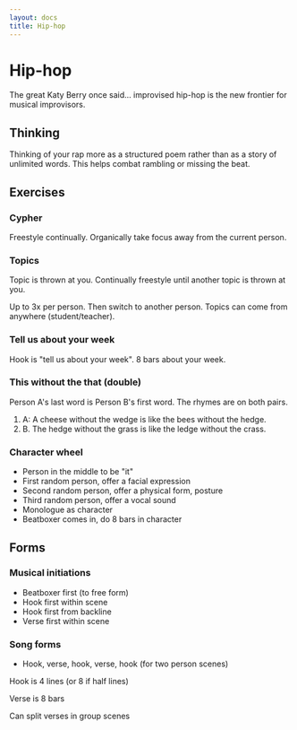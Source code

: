 ```yaml
---
layout: docs
title: Hip-hop
---
```


# Hip-hop

The great Katy Berry once said... improvised hip-hop is the new frontier for musical improvisors. 

## Thinking

Thinking of your rap more as a structured poem rather than as a story of unlimited words. This helps combat rambling or missing the beat.

## Exercises

### Cypher

Freestyle continually. Organically take focus away from the current person.

### Topics

Topic is thrown at you. Continually freestyle until another topic is thrown at you.

Up to 3x per person. Then switch to another person. Topics can come from anywhere (student/teacher).

### Tell us about your week

Hook is "tell us about your week". 8 bars about your week.

### This without the that (double)

Person A's last word is Person B's first word. The rhymes are on both pairs.

1. A: A cheese without the wedge is like the bees without the hedge.
2. B. The hedge without the grass is like the ledge without the crass.

### Character wheel

- Person in the middle to be "it"
- First random person, offer a facial expression
- Second random person, offer a physical form, posture
- Third random person, offer a vocal sound
- Monologue as character
- Beatboxer comes in, do 8 bars in character

## Forms

### Musical initiations

- Beatboxer first (to free form)
- Hook first within scene
- Hook first from backline
- Verse first within scene

### Song forms

- Hook, verse, hook, verse, hook (for two person scenes)

Hook is 4 lines (or 8 if half lines)

Verse is 8 bars

Can split verses in group scenes
